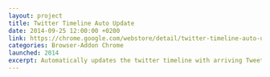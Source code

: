 ```yaml
---
layout: project
title: Twitter Timeline Auto Update
date: 2014-09-25 12:00:00 +0200
link: https://chrome.google.com/webstore/detail/twitter-timeline-auto-upd/ddbjabcmjjifognjcopebcllgpbdjlbm
categories: Browser-Addon Chrome
launched: 2014
excerpt: Automatically updates the twitter timeline with arriving Tweets.
---
```


